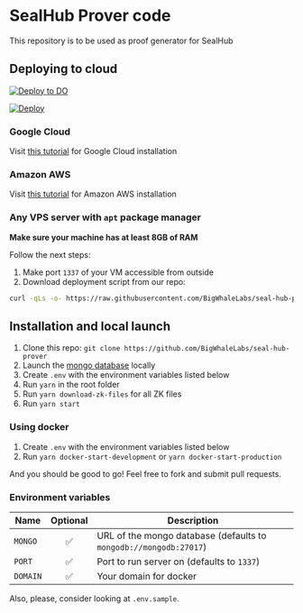 # SealHub Prover code

This repository is to be used as proof generator for SealHub

## Deploying to cloud

[![Deploy to DO](https://www.deploytodo.com/do-btn-blue.svg)](https://cloud.digitalocean.com/apps/new?repo=https://github.com/BigWhaleLabs/seal-hub-prover/tree/main)

[![Deploy](https://www.herokucdn.com/deploy/button.svg)](https://heroku.com/deploy?template=https://github.com/BigWhaleLabs/seal-hub-prover/tree/main)

### Google Cloud

Visit [this tutorial](./tutorials/GCPINSTALLATION.md) for Google Cloud installation

### Amazon AWS

Visit [this tutorial](./tutorials/AWSINSTALLATION.md) for Amazon AWS installation

### Any VPS server with `apt` package manager

**Make sure your machine has at least 8GB of RAM**

Follow the next steps:

1. Make port `1337` of your VM accessible from outside
2. Download deployment script from our repo:

```bash
curl -qLs -o- https://raw.githubusercontent.com/BigWhaleLabs/seal-hub-prover/add-cloud-deployment/run_unix.sh | sh

```

## Installation and local launch

1. Clone this repo: `git clone https://github.com/BigWhaleLabs/seal-hub-prover`
2. Launch the [mongo database](https://www.mongodb.com/) locally
3. Create `.env` with the environment variables listed below
4. Run `yarn` in the root folder
5. Run `yarn download-zk-files` for all ZK files
6. Run `yarn start`

### Using docker

1. Create `.env` with the environment variables listed below
2. Run `yarn docker-start-development` or `yarn docker-start-production`

And you should be good to go! Feel free to fork and submit pull requests.

### Environment variables

| Name     | Optional | Description                                                       |
| -------- | :------: | ----------------------------------------------------------------- |
| `MONGO`  |    ✅    | URL of the mongo database (defaults to `mongodb://mongodb:27017`) |
| `PORT`   |    ✅    | Port to run server on (defaults to `1337`)                        |
| `DOMAIN` |    ✅    | Your domain for docker                                            |

Also, please, consider looking at `.env.sample`.

